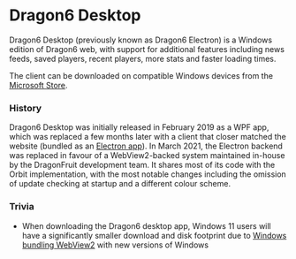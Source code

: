 # Dragon6 Desktop

Dragon6 Desktop (previously known as Dragon6 Electron) is a Windows edition of Dragon6 web, with support for additional features
including news feeds, saved players, recent players, more stats and faster loading times.

The client can be downloaded on compatible Windows devices from the [Microsoft Store](https://www.microsoft.com/en-gb/p/dragon6/9n88cqpkgs15).

### History

Dragon6 Desktop was initially released in February 2019 as a WPF app, which was replaced a few months later with a client that closer matched the website (bundled as an [Electron app](https://www.electronjs.org/)).
In March 2021, the Electron backend was replaced in favour of a WebView2-backed system maintained in-house by the DragonFruit development team.
It shares most of its code with the Orbit implementation, with the most notable changes including the omission of update checking at startup and a different colour scheme.

### Trivia

- When downloading the Dragon6 desktop app, Windows 11 users will have a significantly smaller download and disk footprint
due to [Windows bundling WebView2](https://blogs.windows.com/windowsdeveloper/2021/10/04/developing-for-windows-11/) with new versions of Windows
